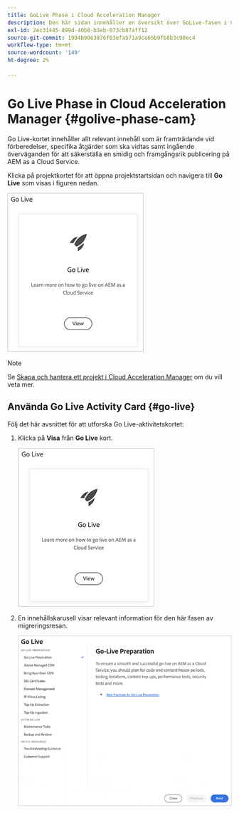 ```yaml
---
title: GoLive Phase i Cloud Acceleration Manager
description: Den här sidan innehåller en översikt över GoLive-fasen i Cloud Acceleration Manager.
exl-id: 2ec31445-899d-40b8-b3eb-073cb07aff12
source-git-commit: 1994b90e3876f03efa571a9ce65b9fb8b3c90ec4
workflow-type: tm+mt
source-wordcount: '149'
ht-degree: 2%

---
```


# Go Live Phase in Cloud Acceleration Manager {#golive-phase-cam}

Go Live-kortet innehåller allt relevant innehåll som är framträdande vid förberedelser, specifika åtgärder som ska vidtas samt ingående överväganden för att säkerställa en smidig och framgångsrik publicering på AEM as a Cloud Service.

Klicka på projektkortet för att öppna projektstartsidan och navigera till **Go Live** som visas i figuren nedan.

![bild](/help/journey-migration/cloud-acceleration-manager/assets/golive-1.png)

>[!NOTE]
>Se [Skapa och hantera ett projekt i Cloud Acceleration Manager](https://experienceleague.adobe.com/docs/experience-manager-cloud-service/moving/cloud-acceleration-manager/using-cam/getting-started-cam.html?lang=en#create-project) om du vill veta mer.


## Använda Go Live Activity Card {#go-live}

Följ det här avsnittet för att utforska Go Live-aktivitetskortet:

1. Klicka på **Visa** från **Go Live** kort.

   ![bild](/help/journey-migration/cloud-acceleration-manager/assets/golive-1.png)

1. En innehållskarusell visar relevant information för den här fasen av migreringsresan.

   ![bild](/help/journey-migration/cloud-acceleration-manager/assets/golive-2.png)
